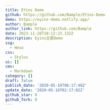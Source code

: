 ```yaml
---
title: EYins Demo
github: https://github.com/Bample/EYins-Demo
demo: https://eyins-demo.netlify.app/
author: Bample
author_link: https://github.com/Bample
date: 2023-11-26T10:12:23.132Z
description: Eyins主题Demo
ssg:
  - Hexo
css:
  - Stylus
ui: []
cms:
  - Markdown
category: []
draft: false
publish_date: '2020-05-10T06:17:48Z'
update_date: '2020-05-16T02:17:02Z'
github_star: 0
github_fork: 0
---
```

